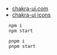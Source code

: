 - [chakra-ui.com](https://chakra-ui.com)
- [chakra-ui icons](https://chakra-ui.com/docs/components/icon)

```shell
  npm i
  npm start
```
```shell
  pnpm i
  pnpm start
```
